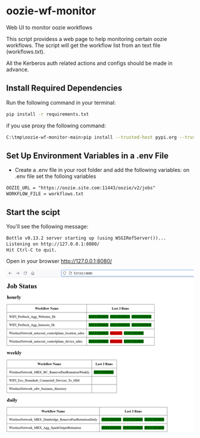 # oozie-wf-monitor
Web UI to monitor oozie workflows

This script providess a web page to help monitoring certain oozie workflows. 
The script will get the workflow list from an text file (workflows.txt).

All the Kerberos auth related actions and configs should be made in advance.

## Install Required Dependencies

Run the following command in your terminal:

```bash
pip install -r requirements.txt
```
if you use proxy the following command:

```bash
C:\tmp\oozie-wf-monitor-main>pip install --trusted-host pypi.org --trusted-host pypi.python.org --trusted-host=files.pythonhosted.org --proxy=http://you.proxy.com:80 -r requirements.txt
```

## Set Up Environment Variables in a .env File
- Create a .env file in your root folder and add the following variables:
on .env file set the folloing variables

```
OOZIE_URL = "https://oozie.site.com:11443/oozie/v2/jobs"
WORKFLOW_FILE = workflows.txt
```
## Start the scipt

You'll see the following message:

```
Bottle v0.13.2 server starting up (using WSGIRefServer())...
Listening on http://127.0.0.1:8080/
Hit Ctrl-C to quit.
```

Open in your browser http://127.0.0.1:8080/

![result](Screenshot.png)
